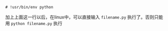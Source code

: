 
```
# !usr/bin/env python
```

加上上面这一行以后，在linux中，可以直接输入 `filename.py` 执行了。否则只能用 `python filename.py` 执行
